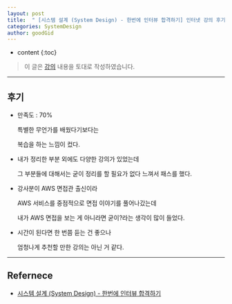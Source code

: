 ```yaml
---
layout: post
title:  " [시스템 설계 (System Design) - 한번에 인터뷰 합격하기] 인터넷 강의 후기 "
categories: SystemDesign
author: goodGid
---
```

* content
{:toc}

> 이 글은 [강의](https://www.udemy.com/course/best-system-design-interview) 내용을 토대로 작성하였습니다.

---

## 후기

* 만족도 : 70%

  특별한 무언가를 배웠다기보다는

  복습을 하는 느낌이 컸다.

* 내가 정리한 부분 외에도 다양한 강의가 있었는데

  그 부분들에 대해서는 굳이 정리를 할 필요가 없다 느껴서 패스를 했다.

* 강사분이 AWS 면접관 출신이라

  AWS 서비스를 중점적으로 면접 이야기를 풀어나갔는데

  내가 AWS 면접을 보는 게 아니라면 굳이?라는 생각이 많이 들었다.

* 시간이 된다면 한 번쯤 듣는 건 좋으나

  엄청나게 추천할 만한 강의는 아닌 거 같다.

---

## Refernece

* [시스템 설계 (System Design) - 한번에 인터뷰 합격하기](https://www.udemy.com/course/best-system-design-interview)